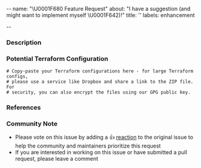 --
name: "\U0001F680 Feature Request"
about: "I have a suggestion (and might want to implement myself \U0001F642)!"
title: ''
labels: enhancement

--


### Description

<!-- Please leave a helpful description of the feature request here. -->

### Potential Terraform Configuration
<!-- Information about code formatting: https://help.github.com/articles/basic-writing-and-formatting-syntax/#quoting-code -->

```hcl
# Copy-paste your Terraform configurations here - for large Terraform configs,
# please use a service like Dropbox and share a link to the ZIP file. For
# security, you can also encrypt the files using our GPG public key.
```

### References
<!-- Information about referencing Github Issues: https://help.github.com/articles/basic-writing-and-formatting-syntax/#referencing-issues-and-pull-requests

Are there any other GitHub issues (open or closed) or pull requests that should be linked here? Vendor blog posts or documentation?
-->

<!-- Please keep this note for the community -->

### Community Note

* Please vote on this issue by adding a 👍 [reaction](https://blog.github.com/2016-03-10-add-reactions-to-pull-requests-issues-and-comments/) to the original issue to help the community and maintainers prioritize this request
* If you are interested in working on this issue or have submitted a pull request, please leave a comment

<!-- Thank you for keeping this note for the community -->
